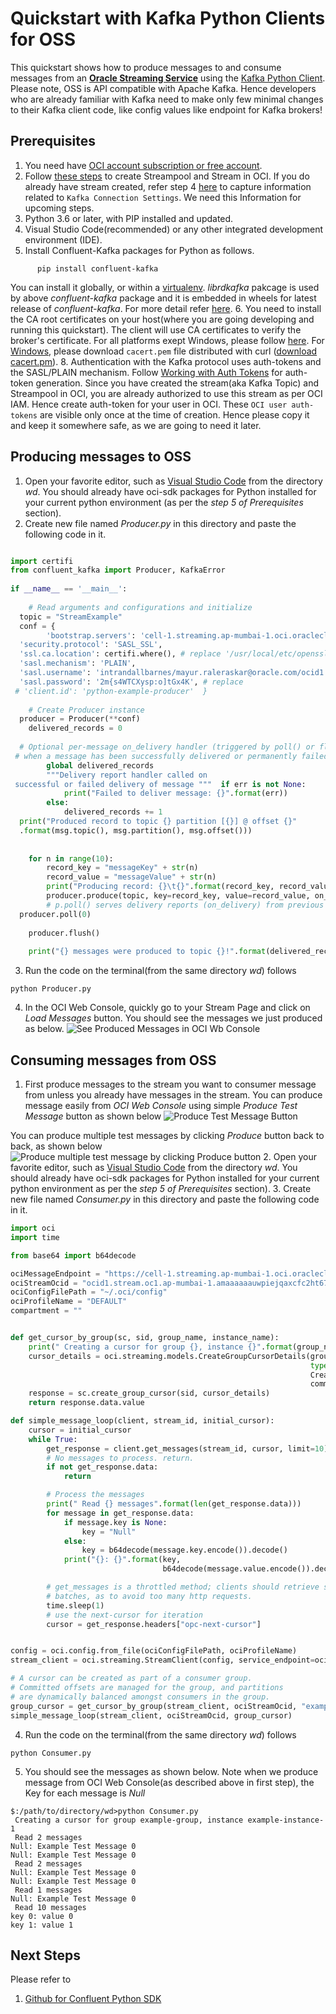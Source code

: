 

# Quickstart with Kafka Python Clients for OSS

This quickstart shows how to produce messages to and consume messages from an [**Oracle Streaming Service**](https://docs.oracle.com/en-us/iaas/Content/Streaming/Concepts/streamingoverview.htm) using the [Kafka Python Client](https://docs.confluent.io/clients-confluent-kafka-python/current/overview.html). Please note, OSS is API compatible with Apache Kafka. Hence developers who are already familiar with Kafka need to make only few minimal changes to their Kafka client code, like config values like endpoint for Kafka brokers!

## Prerequisites

1. You need have [OCI account subscription or free account](https://www.oracle.com/cloud/free/). 
2. Follow  [these steps](https://github.com/mayur-oci/OssJs/blob/main/JavaScript/CreateStream.md)  to create Streampool and Stream in OCI. If you do already have stream created, refer step 4  [here](https://github.com/mayur-oci/OssJs/blob/main/JavaScript/CreateStream.md)  to capture information related to  `Kafka Connection Settings`. We need this Information for upcoming steps.
3. Python 3.6 or later, with PIP installed and updated.
4. Visual Studio Code(recommended) or any other integrated development environment (IDE).
5. Install Confluent-Kafka packages for Python as follows. 
```
      pip install confluent-kafka
```
You can install it globally, or within a [virtualenv](https://docs.python.org/3/library/venv.html). 
*librdkafka* pakcage is used by above *confluent-kafka* package and it is embedded in wheels for latest release of *confluent-kafka*. For more detail refer [here](https://github.com/confluentinc/confluent-kafka-python/blob/master/README.md#prerequisites).
6. You need to install the CA root certificates on your host(where you are going developing and running this quickstart). The client will use CA certificates to verify the broker's certificate. For all platforms exept Windows, please follow [here](https://docs.confluent.io/platform/current/tutorials/examples/clients/docs/python.html#configure-ssl-trust-store). For [Windows](https://docs.confluent.io/platform/current/tutorials/examples/clients/docs/csharp.html#prerequisites), please download `cacert.pem` file distributed with curl ([download cacert.pm](https://curl.haxx.se/ca/cacert.pem)). 
8.  Authentication with the Kafka protocol uses auth-tokens and the SASL/PLAIN mechanism. Follow  [Working with Auth Tokens](https://docs.oracle.com/en-us/iaas/Content/Identity/Tasks/managingcredentials.htm#Working)  for auth-token generation. Since you have created the stream(aka Kafka Topic) and Streampool in OCI, you are already authorized to use this stream as per OCI IAM. Hence create auth-token for your user in OCI. These  `OCI user auth-tokens`  are visible only once at the time of creation. Hence please copy it and keep it somewhere safe, as we are going to need it later.

## Producing messages to OSS
1. Open your favorite editor, such as [Visual Studio Code](https://code.visualstudio.com) from the directory *wd*. You should already have oci-sdk packages for Python installed for your current python environment (as per the *step 5 of Prerequisites* section).
2. Create new file named *Producer.py* in this directory and paste the following code in it.
```Python

import certifi  
from confluent_kafka import Producer, KafkaError  
  
if __name__ == '__main__':  
  
    # Read arguments and configurations and initialize  
  topic = "StreamExample"  
  conf = {  
        'bootstrap.servers': 'cell-1.streaming.ap-mumbai-1.oci.oraclecloud.com:9092', # replace  
  'security.protocol': 'SASL_SSL',  
  'ssl.ca.location': certifi.where(), # replace '/usr/local/etc/openssl@1.1/cert.pem'  
  'sasl.mechanism': 'PLAIN',  
  'sasl.username': 'intrandallbarnes/mayur.raleraskar@oracle.com/ocid1.streampool.oc1.ap-mumbai-1.amaaaaaauwpiejqaf6bqruy7ljuhfrtppqf5jyy22g5yu4cqfzg2ik5uqu6q',  
  'sasl.password': '2m{s4WTCXysp:o]tGx4K', # replace  
 # 'client.id': 'python-example-producer'  }  
  
    # Create Producer instance  
  producer = Producer(**conf)  
    delivered_records = 0  
  
  # Optional per-message on_delivery handler (triggered by poll() or flush())  
 # when a message has been successfully delivered or permanently failed delivery after retries.  def acked(err, msg):  
        global delivered_records  
        """Delivery report handler called on  
 successful or failed delivery of message """  if err is not None:  
            print("Failed to deliver message: {}".format(err))  
        else:  
            delivered_records += 1  
  print("Produced record to topic {} partition [{}] @ offset {}"  
  .format(msg.topic(), msg.partition(), msg.offset()))  
  
  
    for n in range(10):  
        record_key = "messageKey" + str(n)  
        record_value = "messageValue" + str(n)  
        print("Producing record: {}\t{}".format(record_key, record_value))  
        producer.produce(topic, key=record_key, value=record_value, on_delivery=acked)  
        # p.poll() serves delivery reports (on_delivery) from previous produce() calls.  
  producer.poll(0)  
  
    producer.flush()  
  
    print("{} messages were produced to topic {}!".format(delivered_records, topic))
```
3.   Run the code on the terminal(from the same directory *wd*) follows 
```
python Producer.py
```
4. In the OCI Web Console, quickly go to your Stream Page and click on *Load Messages* button. You should see the messages we just produced as below.
![See Produced Messages in OCI Wb Console](https://github.com/mayur-oci/OssJs/blob/main/JavaScript/StreamExampleLoadMessages.png?raw=true)

  
## Consuming messages from OSS
1. First produce messages to the stream you want to consumer message from unless you already have messages in the stream. You can produce message easily from *OCI Web Console* using simple *Produce Test Message* button as shown below
![Produce Test Message Button](https://github.com/mayur-oci/OssJs/blob/main/JavaScript/ProduceButton.png?raw=true)
 
 You can produce multiple test messages by clicking *Produce* button back to back, as shown below
![Produce multiple test message by clicking Produce button](https://github.com/mayur-oci/OssJs/blob/main/JavaScript/ActualProduceMessagePopUp.png?raw=true)
2. Open your favorite editor, such as [Visual Studio Code](https://code.visualstudio.com) from the directory *wd*. You should already have oci-sdk packages for Python installed for your current python environment as per the *step 5 of Prerequisites* section).
3. Create new file named *Consumer.py* in this directory and paste the following code in it.
```Python
import oci
import time

from base64 import b64decode

ociMessageEndpoint = "https://cell-1.streaming.ap-mumbai-1.oci.oraclecloud.com"
ociStreamOcid = "ocid1.stream.oc1.ap-mumbai-1.amaaaaaauwpiejqaxcfc2ht67wwohfg7mxcstfkh2kp3hweeenb3zxtr5khq"
ociConfigFilePath = "~/.oci/config"
ociProfileName = "DEFAULT"
compartment = ""


def get_cursor_by_group(sc, sid, group_name, instance_name):
    print(" Creating a cursor for group {}, instance {}".format(group_name, instance_name))
    cursor_details = oci.streaming.models.CreateGroupCursorDetails(group_name=group_name, instance_name=instance_name,
                                                                   type=oci.streaming.models.
                                                                   CreateGroupCursorDetails.TYPE_TRIM_HORIZON,
                                                                   commit_on_get=True)
    response = sc.create_group_cursor(sid, cursor_details)
    return response.data.value

def simple_message_loop(client, stream_id, initial_cursor):
    cursor = initial_cursor
    while True:
        get_response = client.get_messages(stream_id, cursor, limit=10)
        # No messages to process. return.
        if not get_response.data:
            return

        # Process the messages
        print(" Read {} messages".format(len(get_response.data)))
        for message in get_response.data:
            if message.key is None:
                key = "Null"
            else:
                key = b64decode(message.key.encode()).decode()
            print("{}: {}".format(key,
                                  b64decode(message.value.encode()).decode()))

        # get_messages is a throttled method; clients should retrieve sufficiently large message
        # batches, as to avoid too many http requests.
        time.sleep(1)
        # use the next-cursor for iteration
        cursor = get_response.headers["opc-next-cursor"]


config = oci.config.from_file(ociConfigFilePath, ociProfileName)
stream_client = oci.streaming.StreamClient(config, service_endpoint=ociMessageEndpoint)

# A cursor can be created as part of a consumer group.
# Committed offsets are managed for the group, and partitions
# are dynamically balanced amongst consumers in the group.
group_cursor = get_cursor_by_group(stream_client, ociStreamOcid, "example-group", "example-instance-1")
simple_message_loop(stream_client, ociStreamOcid, group_cursor)

```
4. Run the code on the terminal(from the same directory *wd*) follows 
```
python Consumer.py
```
5. You should see the messages as shown below. Note when we produce message from OCI Web Console(as described above in first step), the Key for each message is *Null*
```
$:/path/to/directory/wd>python Consumer.py 
 Creating a cursor for group example-group, instance example-instance-1
 Read 2 messages
Null: Example Test Message 0
Null: Example Test Message 0
 Read 2 messages
Null: Example Test Message 0
Null: Example Test Message 0
 Read 1 messages
Null: Example Test Message 0
 Read 10 messages
key 0: value 0
key 1: value 1

```

## Next Steps
Please refer to

 1. [Github for Confluent Python SDK](https://github.com/confluentinc/confluent-kafka-python)
